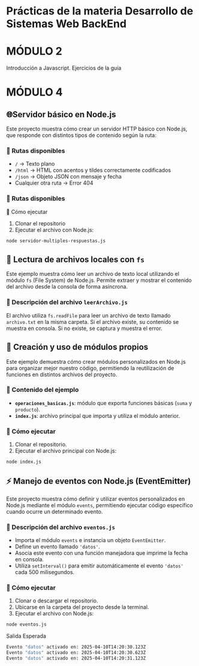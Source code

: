# Prácticas de la materia Desarrollo de Sistemas Web BackEnd  

# MÓDULO 2

Introducción a Javascript. 
Ejercicios de la guía


# MÓDULO 4

## 🌐Servidor básico en Node.js

Este proyecto muestra cómo crear un servidor HTTP básico con Node.js, que responde con distintos tipos de contenido según la ruta:

### 📌 Rutas disponibles

- `/` → Texto plano  
- `/html` → HTML con acentos y tildes correctamente codificados  
- `/json` → Objeto JSON con mensaje y fecha  
- Cualquier otra ruta → Error 404  

### 📌 Rutas disponibles
 🚀 Cómo ejecutar

1. Clonar el repositorio  
2. Ejecutar el archivo con Node.js:

```bash
node servidor-multiples-respuestas.js
```


## 📂 Lectura de archivos locales con `fs`

Este ejemplo muestra cómo leer un archivo de texto local utilizando el módulo `fs` (File System) de Node.js. Permite extraer y mostrar el contenido del archivo desde la consola de forma asíncrona.

### 📄 Descripción del archivo `leerArchivo.js`

El archivo utiliza `fs.readFile` para leer un archivo de texto llamado `archivo.txt` en la misma carpeta. Si el archivo existe, su contenido se muestra en consola. Si no existe, se captura y muestra el error.

## 🧩 Creación y uso de módulos propios

Este ejemplo demuestra cómo crear módulos personalizados en Node.js para organizar mejor nuestro código, permitiendo la reutilización de funciones en distintos archivos del proyecto.

### 📌 Contenido del ejemplo

- **`operaciones_basicas.js`**: módulo que exporta funciones básicas (`suma` y `producto`).
- **`index.js`**: archivo principal que importa y utiliza el módulo anterior.

### 🚀 Cómo ejecutar

1. Clonar el repositorio.
2. Ejecutar el archivo principal con Node.js:

```bash
node index.js
```

## ⚡️ Manejo de eventos con Node.js (EventEmitter)

Este proyecto muestra cómo definir y utilizar eventos personalizados en Node.js mediante el módulo `events`, permitiendo ejecutar código específico cuando ocurre un determinado evento.

### 📌 Descripción del archivo `eventos.js`

- Importa el módulo `events` e instancia un objeto `EventEmitter`.
- Define un evento llamado `'datos'`.
- Asocia este evento con una función manejadora que imprime la fecha en consola.
- Utiliza `setInterval()` para emitir automáticamente el evento `'datos'` cada 500 milisegundos.

### 🚀 Cómo ejecutar

1. Clonar o descargar el repositorio.
2. Ubicarse en la carpeta del proyecto desde la terminal.
3. Ejecutar el archivo con Node.js:

```bash
node eventos.js
```
Salida Esperada
```bash
Evento "datos" activado en: 2025-04-10T14:20:30.123Z
Evento "datos" activado en: 2025-04-10T14:20:30.623Z
Evento "datos" activado en: 2025-04-10T14:20:31.123Z
```